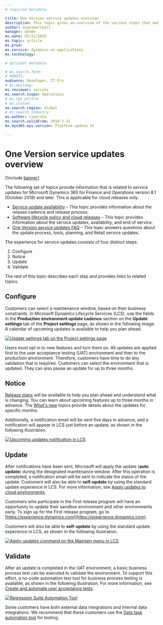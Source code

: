 ```yaml
---
# required metadata

title: One Version service updates overview
description: This topic gives an overview of the various steps that make up the experience for managing service updates initiated by Microsoft as part of One Version.
author: angelmarshall
manager: AnnBe
ms.date: 05/21/2019
ms.topic: article
ms.prod: 
ms.service: dynamics-ax-applications
ms.technology: 

# optional metadata

# ms.search.form: 
# ROBOTS: 
audience: Developer, IT Pro
# ms.devlang: 
ms.reviewer: sericks
ms.search.scope: Operations
# ms.tgt_pltfrm: 
# ms.custom: 
ms.search.region: Global
# ms.search.industry: 
ms.author: tsmarsha
ms.search.validFrom: 2019-3-31 
ms.dyn365.ops.version: Platform update 24 

---
```


# One Version service updates overview

[!include [banner](../includes/banner.md)]

The following set of topics provide information that is related to service updates for Microsoft Dynamics 365 for Finance and Operations version 8.1 (October 2018) and later. This is applicable for cloud releases only.

- [Service update availability](../../fin-ops/get-started/public-preview-releases.md) – This topic provides information about the release cadence and release process.
- [Software lifecycle policy and cloud releases](../migration-upgrade/versions-update-policy.md) – This topic provides information about the service updates, availability, and end of service.
- [One Version service updates FAQ](../../fin-ops/get-started/one-version.md) – This topic answers questions about the update process, tools, planning, and Retail service updates.

The experience for service updates consists of four distinct steps: 

1. Configure
2. Notice
3. Update
4. Validate

The rest of this topic describes each step and provides links to related topics.

## Configure

Customers can select a maintenance window, based on their business constraints. In Microsoft Dynamics Lifecycle Services (LCS), use the fields in the **Production environment update cadence** section on the **Update settings** tab of the **Project settings** page, as shown in the following image. A calendar of upcoming updates is available to help you plan ahead.

[![Update settings tab on the Project settings page](./media/UpdateSettings-ConfigureUpdates.JPG)](./media/UpdateSettings-ConfigureUpdates.JPG)

Users must opt in to new features and turn them on. All updates are applied first to the user acceptance testing (UAT) environment and then to the production environment. Therefore, customers have time to do any validation that is required. Customers can select the environment that is updated. They can also pause an update for up to three months.

## Notice

[Release plans](https://docs.microsoft.com/business-applications-release-notes/april19/dynamics365-finance-operations/) will be available to help you plan ahead and understand what is changing. You can learn about upcoming features up to three months in advance. The [What's new](https://docs.microsoft.com/dynamics365/unified-operations/fin-and-ops/get-started/whats-new-changed) topics provide details about the updates for specific months.

Additionally, a notification email will be sent five days in advance, and a notification will appear in LCS just before an update, as shown in the following illustration.

[![Upcoming updates notification in LCS](./media/Notification-bar.png)](./media/Notification-bar.png)

## Update

After notifications have been sent, Microsoft will apply the update (**auto update**) during the designated maintenance window. After this operation is completed, a notification email will be sent to indicate the status of the update. Customers will also be able to **self-update** by using the standard update experience in LCS. For more information, see [Apply updates to cloud environments](../deployment/apply-deployable-package-system.md). 

Customers who participate in the First release program will have an opportunity to update their sandbox environment and other environments early. To sign up for the First release program, go to [https://experience.dynamics.com](https://experience.dynamics.com).

Customers will also be able to **self-update** by using the standard update experience in LCS, as shown in the following illustration.

[![Apply updates command on the Maintain menu in LCS](./media/Self-Update-Execute.jpg)](./media/Self-Update-Execute.jpg)

## Validate

After an update is completed in the UAT environment, a basic business process test can be executed to validate the environment. To support this effort, a no-code automation test tool for business process testing is available, as shown in the following illustration. For more information, see [Create and automate user acceptance tests](using-task-guides-and-bpm-to-create-user-acceptance-tests.md). 

[![Regression Suite Automation Tool](./media/TestAutomation.png)](./media/TestAutomation.png)

Some customers have both external data integrations and internal data integrations. We recommend that these customers use the [Data task automation tool](../data-entities/data-task-automation.md) for testing.


